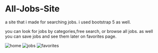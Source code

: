 # All-Jobs-Site
a site that i made for searching jobs.
i used bootstrap 5 as well.

you can look for jobs by categories,free search, or browse all jobs.
as well you can save jobs and see them later on favorites page.

![home](https://user-images.githubusercontent.com/110486605/218167281-15d4ce86-419f-4cb9-978f-b19ebaae00b8.png)
![jobs](https://user-images.githubusercontent.com/110486605/218167305-23da6766-c99b-457c-a875-145601cebf34.png)
![favorites](https://user-images.githubusercontent.com/110486605/218167342-8b108904-386a-4997-9c9a-3b8211fe317c.png)
